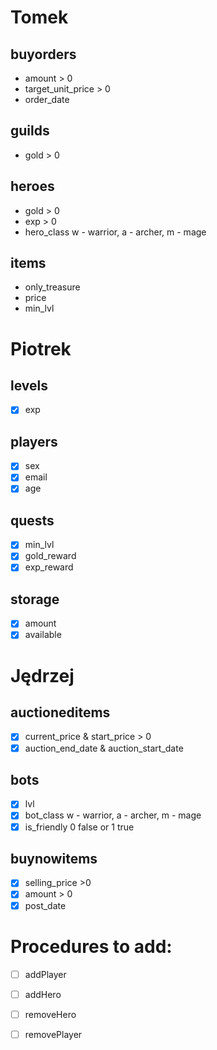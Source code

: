 # Tomek

## buyorders
- amount > 0
- target_unit_price > 0
- order_date

## guilds
- gold > 0

## heroes
- gold > 0
- exp > 0
- hero_class w - warrior, a - archer, m - mage

## items
- only_treasure
- price
- min_lvl

# Piotrek

## levels
- [x] exp

## players
- [x] sex
- [x] email
- [x] age

## quests
- [x] min_lvl
- [x] gold_reward
- [x] exp_reward

## storage
- [x] amount
- [x] available

# Jędrzej

## auctioneditems
- [x] current_price & start_price > 0
- [x] auction_end_date & auction_start_date

## bots
- [x] lvl
- [x] bot_class w - warrior, a - archer, m - mage
- [x] is_friendly 0 false  or 1 true

## buynowitems
- [x] selling_price >0
- [x] amount > 0
- [x] post_date

# Procedures to add:
- [ ] addPlayer
- [ ] addHero
- [ ] removeHero
- [ ] removePlayer


